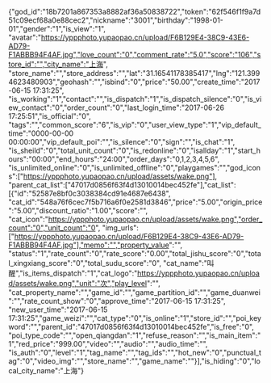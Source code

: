 {"god_id":"18b7201a867353a8882af36a50838722","token":"62f546f1f9a7d51c09ecf68a0e88cec2","nickname":"3001","birthday":"1998-01-01","gender":"1","is_view":"1",
"avatar":"https://yppphoto.yupaopao.cn/upload/F6B129E4-38C9-43E6-AD79-F1ABBB94F4AF.jpg","love_count":"0","comment_rate":"5.0","score":"106","store_id":"","city_name":"上海",
"store_name":"","store_address":"","lat":"31.16541178385417","lng":"121.3994623480903","geohash":"","isbind":"0","price":"50.00","create_time":"2017-06-15 17:31:25",
"is_working":"1","contact":"","is_dispatch":"1","is_dispatch_silence":"0","is_view_contact":"0","order_count":"0","last_login_time":"2017-06-26 17:25:51","is_official":"0",
"tags":"","common_score":"6","is_vip":"0","user_view_type":"1","vip_default_time":"0000-00-00 00:00:00","vip_default_poi":"","is_silence":"0","sign":"","is_chat":"1",
"is_sheild":"0","total_unit_count":"0","is_redonline":"0","isallday":"1","start_hours":"00:00","end_hours":"24:00","order_days":"0,1,2,3,4,5,6",
"is_unlimited_online":"0","is_unlimited_offline":"0","playgames":"","god_icons":["https://yppphoto.yupaopao.cn/upload/assets/wake.png"],
"parent_cat_list":["47017d0856f63f4d13010014bec452fe"],"cat_list":[{"id":"52587e8bf0c3038384cd91e4687e6438",
"cat_id":"548a76f6cec7f5b716a6f0e2581d3846","price":"5.00","origin_price":"5.00","discount_ratio":"1.00","score":"",
"cat_icon":"https://yppphoto.yupaopao.cn/upload/assets/wake.png","order_count":"0","unit_count":"0",
"img_urls":["https://yppphoto.yupaopao.cn/upload/F6B129E4-38C9-43E6-AD79-F1ABBB94F4AF.jpg"],"memo":"","property_value":"",
"status":"1","rate_count":"0","rate_score":"0.00","total_jishu_score":"0","total_xingxiang_score":"0","total_sudu_score":"0",
"cat_name":"叫醒","is_items_dispatch":"1","cat_logo":"https://yppphoto.yupaopao.cn/upload/assets/wake.png","unit":"次","play_level":"",
"cat_property_name":"","game_id":"","game_partition_id":"","game_duanwei":"","rate_count_show":"0","approve_time":"2017-06-15 17:31:25",
"new_user_time":"2017-06-15 17:31:25","game_weizi":"","cat_type":"0","is_online":"1","store_id":"","poi_keyword":"","parent_id":"47017d0856f63f4d13010014bec452fe","is_free":"0",
"poi_type_code":"","open_qiangdan":"1","refuse_reason":"","is_main_item":"1","red_price":"999.00","video":"","audio":"","audio_time":"",
"is_auth":"0","level":"1","tag_name":"","tag_ids":"","hot_new":"0","punctual_tag":"0","video_img":"","store_name":"","game_name":""}],"is_hiding":"0","local_city_name":"上海"}

